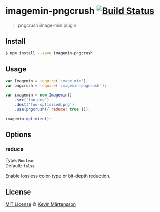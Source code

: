 # imagemin-pngcrush [![Build Status](https://travis-ci.org/kevva/imagemin-pngcrush.svg?branch=master)](https://travis-ci.org/kevva/imagemin-pngcrush)

> pngcrush image-min plugin

## Install

```bash
$ npm install --save imagemin-pngcrush
```

## Usage

```js
var Imagemin = require('image-min');
var pngcrush = require('imagemin-pngcrush');

var imagemin = new Imagemin()
    .src('foo.png')
    .dest('foo-optimized.png')
    .use(pngcrush({ reduce: true }));

imagemin.optimize();
```

## Options

### reduce

Type: `Boolean`  
Default: `false`

Enable lossless color-type or bit-depth reduction.

## License

[MIT License](http://en.wikipedia.org/wiki/MIT_License) © [Kevin Mårtensson](https://github.com/kevva)
